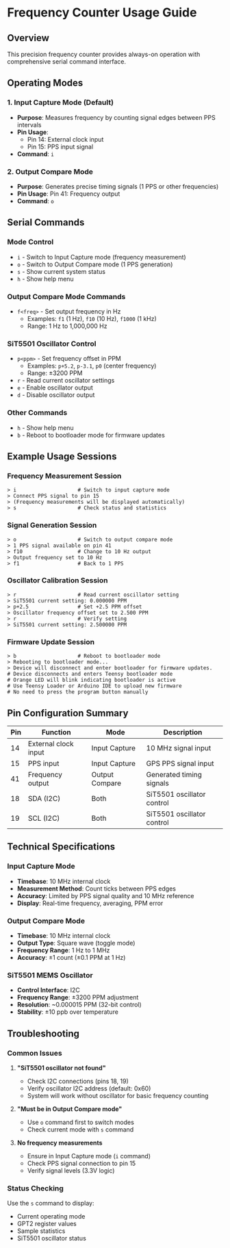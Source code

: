 # Frequency Counter Usage Guide

## Overview
This precision frequency counter provides always-on operation with comprehensive serial command interface.

## Operating Modes

### 1. Input Capture Mode (Default)
- **Purpose**: Measures frequency by counting signal edges between PPS intervals
- **Pin Usage**: 
  - Pin 14: External clock input
  - Pin 15: PPS input signal
- **Command**: `i`

### 2. Output Compare Mode
- **Purpose**: Generates precise timing signals (1 PPS or other frequencies)
- **Pin Usage**: Pin 41: Frequency output
- **Command**: `o`

## Serial Commands

### Mode Control
- `i` - Switch to Input Capture mode (frequency measurement)
- `o` - Switch to Output Compare mode (1 PPS generation)
- `s` - Show current system status
- `h` - Show help menu

### Output Compare Mode Commands
- `f<freq>` - Set output frequency in Hz
  - Examples: `f1` (1 Hz), `f10` (10 Hz), `f1000` (1 kHz)
  - Range: 1 Hz to 1,000,000 Hz

### SiT5501 Oscillator Control
- `p<ppm>` - Set frequency offset in PPM
  - Examples: `p+5.2`, `p-3.1`, `p0` (center frequency)
  - Range: ±3200 PPM
- `r` - Read current oscillator settings
- `e` - Enable oscillator output
- `d` - Disable oscillator output

### Other Commands
- `h` - Show help menu
- `b` - Reboot to bootloader mode for firmware updates

## Example Usage Sessions

### Frequency Measurement Session
```
> i                    # Switch to input capture mode
> Connect PPS signal to pin 15
> (Frequency measurements will be displayed automatically)
> s                    # Check status and statistics
```

### Signal Generation Session
```
> o                    # Switch to output compare mode
> 1 PPS signal available on pin 41
> f10                  # Change to 10 Hz output
> Output frequency set to 10 Hz
> f1                   # Back to 1 PPS
```

### Oscillator Calibration Session
```
> r                    # Read current oscillator setting
> SiT5501 current setting: 0.000000 PPM
> p+2.5                # Set +2.5 PPM offset
> Oscillator frequency offset set to 2.500 PPM
> r                    # Verify setting
> SiT5501 current setting: 2.500000 PPM
```

### Firmware Update Session
```
> b                    # Reboot to bootloader mode
> Rebooting to bootloader mode...
> Device will disconnect and enter bootloader for firmware updates.
# Device disconnects and enters Teensy bootloader mode
# Orange LED will blink indicating bootloader is active
# Use Teensy Loader or Arduino IDE to upload new firmware
# No need to press the program button manually
```

## Pin Configuration Summary

| Pin | Function | Mode | Description |
|-----|----------|------|-------------|
| 14  | External clock input | Input Capture | 10 MHz signal input |
| 15  | PPS input | Input Capture | GPS PPS signal input |
| 41  | Frequency output | Output Compare | Generated timing signals |
| 18  | SDA (I2C) | Both | SiT5501 oscillator control |
| 19  | SCL (I2C) | Both | SiT5501 oscillator control |

## Technical Specifications

### Input Capture Mode
- **Timebase**: 10 MHz internal clock
- **Measurement Method**: Count ticks between PPS edges
- **Accuracy**: Limited by PPS signal quality and 10 MHz reference
- **Display**: Real-time frequency, averaging, PPM error

### Output Compare Mode
- **Timebase**: 10 MHz internal clock
- **Output Type**: Square wave (toggle mode)
- **Frequency Range**: 1 Hz to 1 MHz
- **Accuracy**: ±1 count (±0.1 PPM at 1 Hz)

### SiT5501 MEMS Oscillator
- **Control Interface**: I2C
- **Frequency Range**: ±3200 PPM adjustment
- **Resolution**: ~0.000015 PPM (32-bit control)
- **Stability**: ±10 ppb over temperature

## Troubleshooting

### Common Issues
1. **"SiT5501 oscillator not found"**
   - Check I2C connections (pins 18, 19)
   - Verify oscillator I2C address (default: 0x60)
   - System will work without oscillator for basic frequency counting

2. **"Must be in Output Compare mode"**
   - Use `o` command first to switch modes
   - Check current mode with `s` command

3. **No frequency measurements**
   - Ensure in Input Capture mode (`i` command)
   - Check PPS signal connection to pin 15
   - Verify signal levels (3.3V logic)

### Status Checking
Use the `s` command to display:
- Current operating mode
- GPT2 register values
- Sample statistics
- SiT5501 oscillator status
